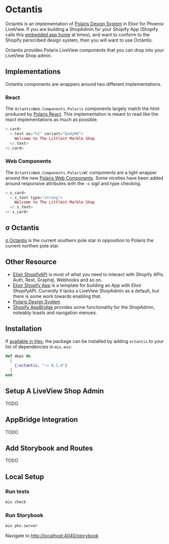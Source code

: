 # Octantis

Octantis is an implementation of [Polaris Design System](https://shopify.dev/docs/api/app-home/polaris-web-components) in Elixir for Phoenix LiveView. If you are building a ShopAdmin for your Shopify App (Shopify calls this [embedded app home](https://shopify.dev/docs/apps/build/admin) at times), and want to conform to the Shopify perscribed design system, then you will want to use Octantis.

Octantis provides Polaris LiveView components that you can drop into your LiveView Shop admin.

## Implementations

Ovtantis components are wrappers around two different implementations.

### React

The `OctantisWeb.Components.Polaris` components largely match the html produced by [Polaris React](https://polaris-react.shopify.com/). This implementation is meant to read like the react implementations as much as possible.

```elixir
<.card>
  <.text as="h2" variant="bodyMd">
    Welcome to The Littlest Marble Shop
  </.text>
</.card>
```

### Web Components

The `OctantisWeb.Components.PolarisWC` components are a light wrapper around the new [Polaris Web Components](https://shopify.dev/docs/api/app-home/using-polaris-components). Some niceties have been added around responsive attributes with the `~s` sigil and type checking.

```elixir
<.s_card>
  <.s_text type="strong">
    Welcome to The Littlest Marble Shop
  </.s_text>
</.s_card>
```

## σ Octantis

[σ Octantis](https://en.wikipedia.org/wiki/Sigma_Octantis) is the current southern pole star in opposition to Polaris the current northen pole star.

## Other Resource

- [Elixir ShopifyAPI](https://github.com/orbit-apps/elixir-shopifyapi) is most of what you need to interact with Shopify APIs. Auth, Rest, Graphql, Webhooks and so on.
- [Elixir Shopify App](https://github.com/ExShopify/elixir-shopify-app) is a template for building an App with Elixir ShopifyAPI. Currently it lacks a LiveView ShopAdmin as a default, but there is some work towards enabling that.
- [Polaris Design System](https://polaris.shopify.com/)
- [Shopify AppBridge](https://shopify.dev/docs/api/app-bridge) provides some functionality for the ShopAdmin, noteably toasts and navigation menues.

## Installation

If [available in Hex](https://hex.pm/docs/publish), the package can be installed
by adding `octantis` to your list of dependencies in `mix.exs`:

```elixir
def deps do
  [
    {:octantis, "~> 0.1.0"}
  ]
end
```

## Setup A LiveView Shop Admin

TODO

## AppBridge Integration

TODO

## Add Storybook and Routes

TODO

## Local Setup

### Run tests

```bash
mix check
```

### Run Storybook

```bash
mix phx.server
```

Navigate to [http://localhost:4040/storybook](http://localhost:4040/storybook)
